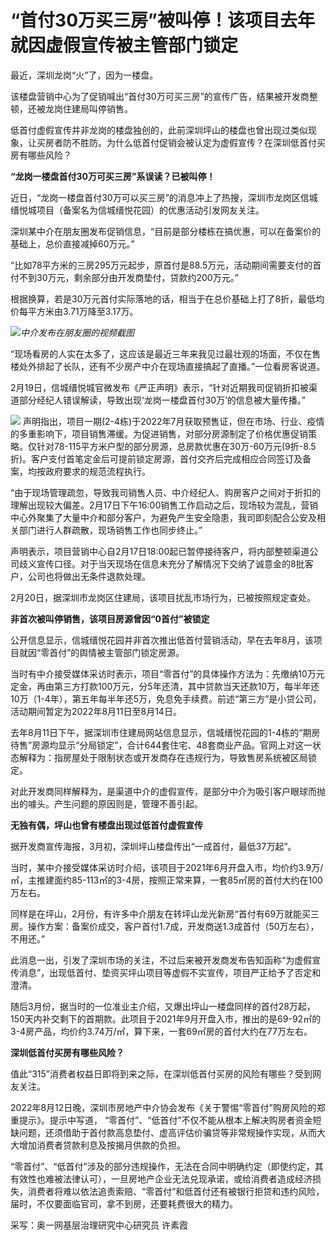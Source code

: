 # “首付30万买三房”被叫停！该项目去年就因虚假宣传被主管部门锁定

最近，深圳龙岗“火”了，因为一楼盘。

该楼盘营销中心为了促销喊出“首付30万可买三房”的宣传广告，结果被开发商整顿，还被龙岗住建局叫停销售。

低首付虚假宣传并非龙岗的楼盘独创的，此前深圳坪山的楼盘也曾出现过类似现象，让买房者防不胜防。为什么低首付促销会被认定为虚假宣传？在深圳低首付买房有哪些风险？

**“龙岗一楼盘首付30万可买三房”系误读？已被叫停！**

近日，“龙岗一楼盘首付30万可以买三房”的消息冲上了热搜，深圳市龙岗区信城缙悦城项目（备案名为信城缙悦花园）的优惠活动引发网友关注。

深圳某中介在朋友圈发布促销信息，“目前是部分楼栋在搞优惠，可以在备案价的基础上，总价直接减掉60万元。”

“比如78平方米的三房295万元起步，原首付是88.5万元，活动期间需要支付的首付不到30万元，剩余部分由开发商垫付，贷款约200万元。”

根据换算，若是30万元首付实际落地的话，相当于在总价基础上打了8折，最低均价每平方米由3.71万降至3.17万。

![](https://inews.gtimg.com/newsapp_bt/0/15678593658/1000)_中介发布在朋友圈的视频截图_

“现场看房的人实在太多了，这应该是最近三年来我见过最壮观的场面，不仅在售楼处外排起了长队，还有不少房产中介在现场直接搞起了直播。”一位看房客说道。

2月19日，信城缙悦城官微发布《严正声明》表示，“针对近期我司促销折扣被渠道部分经纪人错误解读，导致出现‘龙岗一楼盘首付30万’的信息被大量传播。”

![](https://inews.gtimg.com/newsapp_bt/0/15678593668/1000)
声明指出，项目一期(2-4栋)于2022年7月获取预售证，但在市场、行业、疫情的多重影响下，项目销售滞缓。为促进销售，对部分房源制定了价格优惠促销策略。仅针对78-115平方米户型的部分房源，总房款优惠在30万-60万元(9折-8.5折)。客户支付首笔定金后可提前锁定房源，首付交齐后完成相应合同签订及备案，均按政府要求的规范流程执行。

“由于现场管理疏忽，导致我司销售人员、中介经纪人、购房客户之间对于折扣的理解出现较大偏差。2月17日下午16:00销售工作启动之后，现场较为混乱，营销中心外聚集了大量中介和部分客户，为避免产生安全隐患，我司即刻配合公安及相关部门进行人群疏散，现场销售工作也同步终止。”

声明表示，项目营销中心自2月17日18:00起已暂停接待客户，将内部整顿渠道公司歧义宣传口径。对于当天现场在信息未充分了解情况下交纳了诚意金的8批客户，公司也将做出无条件退款处理。

2月20日，据深圳市龙岗区住建局，该项目扰乱市场行为，已被按照规定查处。

**非首次被叫停销售，该项目房源曾因“0首付”被锁定**

公开信息显示，信城缙悦花园并非首次推出低首付营销活动，早在去年8月，该项目就因“零首付”的舆情被主管部门锁定房源。

当时有中介接受媒体采访时表示，项目“零首付”的具体操作方法为：先缴纳10万元定金，再由第三方打款100万元，分5年还清，其中贷款当天还款10万，每半年还10万（1-4年），第五年每半年还5万，免息免手续费。前述“第三方”是小贷公司，活动期间暂定为2022年8月11日至8月14日。

去年8月11日下午，据深圳市住建局网站信息显示，信城缙悦花园的1-4栋的“期房待售”房源均显示“分局锁定”，合计644套住宅、48套商业产品。官网上对这一状态解释为：指房屋处于限制状态或开发商存在违规行为，导致售房系统被区局锁定。

对此开发商同样解释为，是渠道中介的虚假宣传，是部分中介为吸引客户眼球而抛出的噱头。产生问题的原因则是，管理不善引起。

**无独有偶，坪山也曾有楼盘出现过低首付虚假宣传**

据开发商宣传海报，3月初，深圳坪山楼盘传出“一成首付，最低37万起”。

当时，某中介接受媒体采访时介绍，该项目于2021年6月开盘入市，均价约3.9万/㎡，主推建面约85-113㎡的3-4房，按照正常来算，一套85㎡房的首付大约在100万左右。

同样是在坪山，2月份，有许多中介朋友在转坪山龙光新房“首付有69万就能买三房。操作方案：备案价成交，客户首付1.7成，开发商送1.3成首付（50万左右），不用还。”

此消息一出，引发了深圳市场的关注，不过后来被开发商发布告知函称“为虚假宣传消息”，出现低首付、垫资买坪山项目等虚假不实宣传，项目严正给予了否定和澄清。

随后3月份，据当时的一位准业主介绍，又爆出坪山一楼盘同样的首付28万起，150天内补交剩下的首期款。此项目于2021年9月开盘入市，推出的是69-92㎡的3-4房产品，均价约3.74万/㎡，算下来，一套69㎡房的首付大约在77万左右。

**深圳低首付买房有哪些风险？**

值此“315”消费者权益日即将到来之际，在深圳低首付买房的风险有哪些？受到网友关注。

2022年8月12日晚，深圳市房地产中介协会发布《关于警惕“零首付”购房风险的郑重提示》。提示中写道，
“零首付”、“低首付”不仅不能从根本上解决购房者资金短缺问题，还须借助于首付款高息垫付、虚高评估价骗贷等非常规操作实现，从而大大增加消费者贷款利息及按揭月供款的负担。

“零首付”、“低首付”涉及的部分违规操作，无法在合同中明确约定（即使约定，其有效性也难被法律认可），一旦房地产企业无法兑现承诺，或给消费者造成经济损失，消费者将难以依法追责索赔、“零首付”和低首付还有被银行拒贷和违约风险，届时，不仅要面临官司，拿不到房，还要耗费很大的精力。

采写：奥一网基层治理研究中心研究员 许素霞

